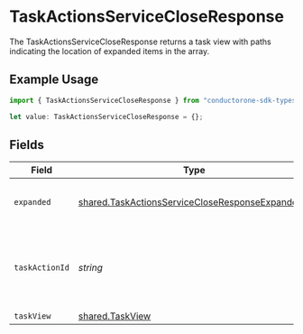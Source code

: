 # TaskActionsServiceCloseResponse

The TaskActionsServiceCloseResponse returns a task view with paths indicating the location of expanded items in the array.

## Example Usage

```typescript
import { TaskActionsServiceCloseResponse } from "conductorone-sdk-typescript/sdk/models/shared";

let value: TaskActionsServiceCloseResponse = {};
```

## Fields

| Field                                                                                                                     | Type                                                                                                                      | Required                                                                                                                  | Description                                                                                                               |
| ------------------------------------------------------------------------------------------------------------------------- | ------------------------------------------------------------------------------------------------------------------------- | ------------------------------------------------------------------------------------------------------------------------- | ------------------------------------------------------------------------------------------------------------------------- |
| `expanded`                                                                                                                | [shared.TaskActionsServiceCloseResponseExpanded](../../../sdk/models/shared/taskactionsservicecloseresponseexpanded.md)[] | :heavy_minus_sign:                                                                                                        | List of serialized related objects.                                                                                       |
| `taskActionId`                                                                                                            | *string*                                                                                                                  | :heavy_minus_sign:                                                                                                        | The ID of the task close action created by this request.                                                                  |
| `taskView`                                                                                                                | [shared.TaskView](../../../sdk/models/shared/taskview.md)                                                                 | :heavy_minus_sign:                                                                                                        | N/A                                                                                                                       |